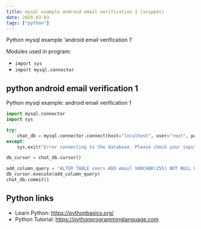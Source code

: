 ```yaml
---
title: mysql example android email verification 1 (snippet)
date: 2020-03-03
tags: ["python"]
---
```

Python mysql example 'android email verification 1'


Modules used in program: 
* `import sys`
* `import mysql.connector`

## python android email verification 1

Python mysql example: android email verification 1

```python
import mysql.connector
import sys

try:
    chat_db = mysql.connector.connect(host="localhost", user="root", passwd="ahmedgad", database="chat_db")
except:
    sys.exit("Error connecting to the database. Please check your inputs.")

db_cursor = chat_db.cursor()

add_column_query = "ALTER TABLE users ADD email VARCHAR(255) NOT NULL UNIQUE"
db_cursor.execute(add_column_query)
chat_db.commit()

```

## Python links

- Learn Python: https://pythonbasics.org/
- Python Tutorial: https://pythonprogramminglanguage.com
